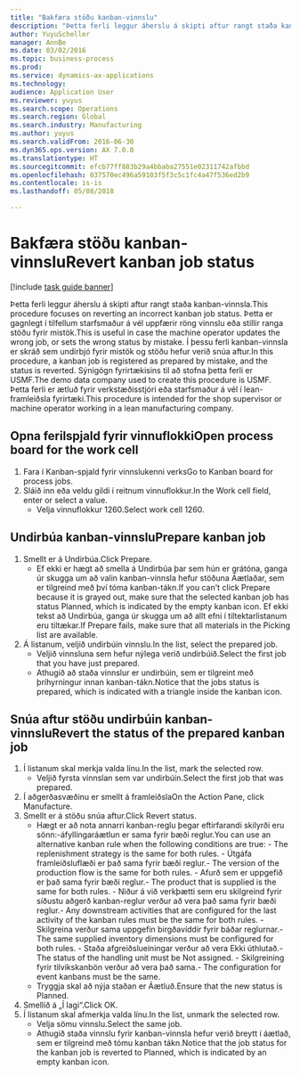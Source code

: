 ```yaml
--- 
title: "Bakfæra stöðu kanban-vinnslu"
description: "Þetta ferli leggur áherslu á skipti aftur rangt staða kanban-vinnsla."
author: YuyuScheller
manager: AnnBe
ms.date: 03/02/2016
ms.topic: business-process
ms.prod: 
ms.service: dynamics-ax-applications
ms.technology: 
audience: Application User
ms.reviewer: yuyus
ms.search.scope: Operations
ms.search.region: Global
ms.search.industry: Manufacturing
ms.author: yuyus
ms.search.validFrom: 2016-06-30
ms.dyn365.ops.version: AX 7.0.0
ms.translationtype: HT
ms.sourcegitcommit: efcb77ff883b29a4bbaba27551e02311742afbbd
ms.openlocfilehash: 037570ec496a59103f5f3c5c1fc4a47f536ed2b9
ms.contentlocale: is-is
ms.lasthandoff: 05/08/2018

---
```

# <a name="revert-kanban-job-status"></a><span data-ttu-id="5d102-103">Bakfæra stöðu kanban-vinnslu</span><span class="sxs-lookup"><span data-stu-id="5d102-103">Revert kanban job status</span></span>

[!include [task guide banner](../../includes/task-guide-banner.md)]

<span data-ttu-id="5d102-104">Þetta ferli leggur áherslu á skipti aftur rangt staða kanban-vinnsla.</span><span class="sxs-lookup"><span data-stu-id="5d102-104">This procedure focuses on reverting an incorrect kanban job status.</span></span> <span data-ttu-id="5d102-105">Þetta er gagnlegt í tilfellum starfsmaður á vél uppfærir röng vinnslu eða stillir ranga stöðu fyrir mistök.</span><span class="sxs-lookup"><span data-stu-id="5d102-105">This is useful in case the machine operator updates the wrong job, or sets the wrong status by mistake.</span></span> <span data-ttu-id="5d102-106">Í þessu ferli kanban-vinnsla er skráð sem undirbjó fyrir mistök og stöðu hefur verið snúa aftur.</span><span class="sxs-lookup"><span data-stu-id="5d102-106">In this procedure, a kanban job is registered as prepared by mistake, and the status is reverted.</span></span> <span data-ttu-id="5d102-107">Sýnigögn fyrirtækisins til að stofna þetta ferli er USMF.</span><span class="sxs-lookup"><span data-stu-id="5d102-107">The demo data company used to create this procedure is USMF.</span></span> <span data-ttu-id="5d102-108">Þetta ferli er ætluð fyrir verkstæðisstjóri eða starfsmaður á vél í lean-framleiðsla fyrirtæki.</span><span class="sxs-lookup"><span data-stu-id="5d102-108">This procedure is intended for the shop supervisor or machine operator working in a lean manufacturing company.</span></span>


## <a name="open-process-board-for-the-work-cell"></a><span data-ttu-id="5d102-109">Opna ferilspjald fyrir vinnuflokki</span><span class="sxs-lookup"><span data-stu-id="5d102-109">Open process board for the work cell</span></span>
1. <span data-ttu-id="5d102-110">Fara í Kanban-spjald fyrir vinnslukenni verks</span><span class="sxs-lookup"><span data-stu-id="5d102-110">Go to Kanban board for process jobs.</span></span>
2. <span data-ttu-id="5d102-111">Sláið inn eða veldu gildi í reitnum vinnuflokkur.</span><span class="sxs-lookup"><span data-stu-id="5d102-111">In the Work cell field, enter or select a value.</span></span>
    * <span data-ttu-id="5d102-112">Velja vinnuflokkur 1260.</span><span class="sxs-lookup"><span data-stu-id="5d102-112">Select work cell 1260.</span></span>  

## <a name="prepare-kanban-job"></a><span data-ttu-id="5d102-113">Undirbúa kanban-vinnslu</span><span class="sxs-lookup"><span data-stu-id="5d102-113">Prepare kanban job</span></span>
1. <span data-ttu-id="5d102-114">Smellt er á Undirbúa.</span><span class="sxs-lookup"><span data-stu-id="5d102-114">Click Prepare.</span></span>
    * <span data-ttu-id="5d102-115">Ef ekki er hægt að smella á Undirbúa þar sem hún er grátóna, ganga úr skugga um að valin kanban-vinnsla hefur stöðuna Áætlaðar, sem er tilgreind með því tóma kanban-tákn.</span><span class="sxs-lookup"><span data-stu-id="5d102-115">If you can't click Prepare because it is grayed out, make sure that the selected kanban job has status Planned, which is indicated by the empty kanban icon.</span></span> <span data-ttu-id="5d102-116">Ef ekki tekst að Undirbúa, ganga úr skugga um að allt efni í tiltektarlistanum eru tiltækar.</span><span class="sxs-lookup"><span data-stu-id="5d102-116">If Prepare fails, make sure that all materials in the Picking list are available.</span></span>  
2. <span data-ttu-id="5d102-117">Á listanum, veljið undirbúin vinnslu.</span><span class="sxs-lookup"><span data-stu-id="5d102-117">In the list, select the prepared job.</span></span>
    * <span data-ttu-id="5d102-118">Veljið vinnsluna sem hefur nýlega verið undirbúið.</span><span class="sxs-lookup"><span data-stu-id="5d102-118">Select the first job that you have just prepared.</span></span>  
    * <span data-ttu-id="5d102-119">Athugið að staða vinnslur er undirbúin, sem er tilgreint með þríhyrningur innan kanban-tákn.</span><span class="sxs-lookup"><span data-stu-id="5d102-119">Notice that the jobs status is prepared, which is indicated with a triangle inside the kanban icon.</span></span>  

## <a name="revert-the-status-of-the-prepared-kanban-job"></a><span data-ttu-id="5d102-120">Snúa aftur stöðu undirbúin kanban-vinnslu</span><span class="sxs-lookup"><span data-stu-id="5d102-120">Revert the status of the prepared kanban job</span></span>
1. <span data-ttu-id="5d102-121">Í listanum skal merkja valda línu.</span><span class="sxs-lookup"><span data-stu-id="5d102-121">In the list, mark the selected row.</span></span>
    * <span data-ttu-id="5d102-122">Veljið fyrsta vinnslan sem var undirbúin.</span><span class="sxs-lookup"><span data-stu-id="5d102-122">Select the first job that was prepared.</span></span>  
2. <span data-ttu-id="5d102-123">Í aðgerðasvæðinu er smellt á framleiðsla</span><span class="sxs-lookup"><span data-stu-id="5d102-123">On the Action Pane, click Manufacture.</span></span>
3. <span data-ttu-id="5d102-124">Smellt er á stöðu snúa aftur.</span><span class="sxs-lookup"><span data-stu-id="5d102-124">Click Revert status.</span></span>
    * <span data-ttu-id="5d102-125">Hægt er að nota annarri kanban-reglu þegar eftirfarandi skilyrði eru sönn:-áfyllingaráætlun er sama fyrir bæði reglur.</span><span class="sxs-lookup"><span data-stu-id="5d102-125">You can use an alternative kanban rule when the following conditions are true:  - The replenishment strategy is the same for both rules.</span></span>  <span data-ttu-id="5d102-126">- Útgáfa framleiðsluflæði er það sama fyrir bæði reglur.</span><span class="sxs-lookup"><span data-stu-id="5d102-126">- The version of the production flow is the same for both rules.</span></span>  <span data-ttu-id="5d102-127">- Afurð sem er uppgefið er það sama fyrir bæði reglur.</span><span class="sxs-lookup"><span data-stu-id="5d102-127">- The product that is supplied is the same for both rules.</span></span>  <span data-ttu-id="5d102-128">- Niður á við verkþætti sem eru skilgreind fyrir síðustu aðgerð kanban-reglur verður að vera það sama fyrir bæði reglur.</span><span class="sxs-lookup"><span data-stu-id="5d102-128">- Any downstream activities that are configured for the last activity of the kanban rules must be the same for both rules.</span></span>  <span data-ttu-id="5d102-129">- Skilgreina verður sama uppgefin birgðavíddir fyrir báðar reglurnar.</span><span class="sxs-lookup"><span data-stu-id="5d102-129">- The same supplied inventory dimensions must be configured for both rules.</span></span>  <span data-ttu-id="5d102-130">- Staða afgreiðslueiningar verður að vera Ekki úthlutað.</span><span class="sxs-lookup"><span data-stu-id="5d102-130">- The status of the handling unit must be Not assigned.</span></span>  <span data-ttu-id="5d102-131">- Skilgreining fyrir tilvikskanbön verður að vera það sama.</span><span class="sxs-lookup"><span data-stu-id="5d102-131">- The configuration for event kanbans must be the same.</span></span>  
    * <span data-ttu-id="5d102-132">Tryggja skal að nýja staðan er Áætluð.</span><span class="sxs-lookup"><span data-stu-id="5d102-132">Ensure that the new status is Planned.</span></span>  
4. <span data-ttu-id="5d102-133">Smellið á „Í lagi“.</span><span class="sxs-lookup"><span data-stu-id="5d102-133">Click OK.</span></span>
5. <span data-ttu-id="5d102-134">Í listanum skal afmerkja valda línu.</span><span class="sxs-lookup"><span data-stu-id="5d102-134">In the list, unmark the selected row.</span></span>
    * <span data-ttu-id="5d102-135">Velja sömu vinnslu.</span><span class="sxs-lookup"><span data-stu-id="5d102-135">Select the same job.</span></span>  
    * <span data-ttu-id="5d102-136">Athugið staða vinnslu fyrir kanban-vinnsla hefur verið breytt í áætlað, sem er tilgreind með tómu kanban tákn.</span><span class="sxs-lookup"><span data-stu-id="5d102-136">Notice that the job status for the kanban job is reverted to Planned, which is indicated by an empty kanban icon.</span></span>  


